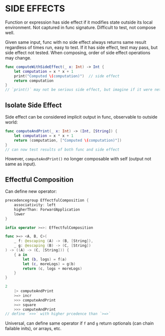 # SIDE EFFECTS

Function or expression has side effect if it modifies state outside its local environment. Not captured in func signature. Difficult to test, not compose well.

Given same input, func with no side effect always returns same result regardless of times run, easy to test. If it has side effect, test may pass, but side effect not tested. When composing, order of side effect operations may change.

```swift
func computeWithSideEffect(_ x: Int) -> Int {
    let computation = x * x + 1
    print("Computed \(computation)")  // side effect
    return computation
}
// `print()` may not be serious side effect, but imagine if it were network request or analytics
```

## Isolate Side Effect

Side effect can be considered implicit output in func, observable to outside world:

```swift
func computeAndPrint(_ x: Int) -> (Int, [String]) {
    let computation = x * x + 1
    return (computation, ["Computed \(computation)"])
}
// can now test results of both func and side effect
```

However, `computeAndPrint()` no longer composable with self (output not same as input).

## Effectful Composition

Can define new operator:

```swift
precedencegroup EffectfulComposition {
    associativity: left
    higherThan: ForwardApplication
    lower
}

infix operator >=>: EffectfulComposition

func >=> <A, B, C>(
    _ f: @escaping (A) -> (B, [String]),
    _ g: @escaping (B) -> (C, [String])
) -> ((A) -> (C, [String])) {
    { a in
        let (b, logs) = f(a)
        let (c, moreLogs) = g(b)
        return (c, logs + moreLogs)
    }
}

2
    |> computeAndPrint
    >=> incr
    >>> computeAndPrint
    >=> square
    >>> computeAndPrint
// define `>>>` with higher prcedence than `>=>`
```

Universal, can define same operator if `f` and `g` return optionals (can chain failable inits), or arrays, etc.
